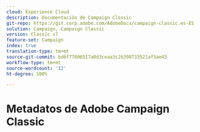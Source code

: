 ```yaml
---
cloud: Experience Cloud
description: Documentación de Campaign Classic
git-repo: https://git.corp.adobe.com/AdobeDocs/campaign-classic.es-ES
solution: Campaign, Campaign Classic
version: Classic v7
feature-set: Campaign
index: true
translation-type: tm+mt
source-git-commit: bd6f77606517a0d3ceaa3c2b398733521af3ae43
workflow-type: tm+mt
source-wordcount: '12'
ht-degree: 100%

---
```



# Metadatos de Adobe Campaign Classic
